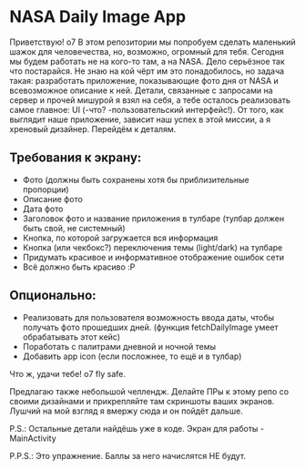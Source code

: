 # NASA Daily Image App
Приветствую! o7
В этом репозитории мы попробуем сделать маленький шажок для человечества, но, возможно, огромный для тебя. Сегодня мы будем работать не на кого-то там, а на NASA. Дело серьёзное так что постарайся. Не знаю на кой чёрт им это понадобилось, но задача такая: разработать приложение, показывающие фото дня от NASA и всевозможное описание к ней. Детали, связанные с запросами на сервер и прочей мишурой я взял на себя, а тебе осталось реализовать самое главное: UI (-что? -пользовательский интерфейс!). От того, как выглядит наше приложение, зависит наш успех в этой миссии, а я хреновый дизайнер. Перейдём к деталям.

## Требования к экрану:
* Фото (должны быть сохранены хотя бы приблизительные пропорции)
* Описание фото
* Дата фото
* Заголовок фото и название приложения в тулбаре (тулбар должен быть свой, не системный)
* Кнопка, по которой загружается вся информация
* Кнопка (или чекбокс?) переключения темы (light/dark) на тулбаре
* Придумать красивое и информативное отображение ошибок сети
* Всё должно быть красиво :P

## Опционально:
* Реализовать для пользователя возможность ввода даты, чтобы получать фото прошедших дней. (функция fetchDailyImage умеет обрабатывать этот кейс)
* Поработать с палитрами дневной и ночной темы
* Добавить app icon (если посложнее, то ещё и в тулбар)

Что ж, удачи тебе! o7 fly safe.

Предлагаю также небольшой челлендж. Делайте ПРы к этому репо со своими дизайнами и прикрепляйте там скриншоты ваших экранов. Лушчий на мой взгляд я вмержу сюда и он пойдёт дальше.

P.S.: Остальные детали найдёшь уже в коде. Экран для работы - MainActivity

P.P.S.: Это упражнение. Баллы за него начислятся НЕ будут.
